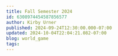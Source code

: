 ```yaml
---
title: Fall Semester 2024
id: 6308974454587856577
author: Kirby Urner
published: 2024-09-24T12:30:00.000-07:00
updated: 2024-10-04T22:04:21.082-07:00
blog: world_game
tags: 
---
```


